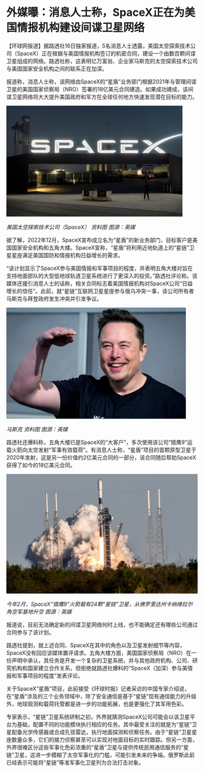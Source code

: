 # 外媒曝：消息人士称，SpaceX正在为美国情报机构建设间谍卫星网络

【环球网报道】据路透社16日独家报道，5名消息人士透露，美国太空探索技术公司（SpaceX）正在根据与美国情报机构签订的机密合同，建设一个由数百颗间谍卫星组成的网络。路透社称，这表明亿万富翁、企业家马斯克的太空探索技术公司与美国国家安全机构之间的联系正在加深。

报道称，消息人士称，该网络由SpaceX的“星盾”业务部门根据2021年与管理间谍卫星的美国国家侦察局（NRO）签署的18亿美元合同建造。如果成功建成，该间谍卫星网络将大大提升美国政府和军方在全球任何地方快速发现潜在目标的能力。

![008d699c40a10dd70ed7dd182dbd4e2f.jpg](https://raw.githubusercontent.com/qqhsx/qqnews_image/main/2024/03/17/外媒曝：消息人士称，SpaceX正在为美国情报机构建设间谍卫星网络/008d699c40a10dd70ed7dd182dbd4e2f.jpg)

_美国太空探索技术公司（SpaceX） 资料图 图源：英媒_

据了解，2022年12月，SpaceX宣布成立名为“星盾”的新业务部门，目标客户是美国国家安全机构和五角大楼。SpaceX宣称，“星盾”将利用近地轨道上的“星链”卫星星座满足美国国防和情报机构日益增长的需求。

“该计划显示了SpaceX参与美国情报和军事项目的程度，并表明五角大楼对旨在支持地面部队的大型低地球轨道卫星系统进行了更深入的投资。”路透社评论称。该媒体还援引消息人士的话称，相关合同标志着美国情报机构对SpaceX公司“日益增长的信任”。此前，就“星链”互联网卫星星座参与俄乌冲突一事，该公司所有者马斯克与拜登政府发生冲突并引发争议。

![fb9c1e5efcafb3952e76341af6942dc7.jpg](https://raw.githubusercontent.com/qqhsx/qqnews_image/main/2024/03/17/外媒曝：消息人士称，SpaceX正在为美国情报机构建设间谍卫星网络/fb9c1e5efcafb3952e76341af6942dc7.jpg)

_马斯克 资料图 图源：英媒_

路透社还爆料称，五角大楼已是SpaceX的“大客户”，多次使用该公司“猎鹰9”运载火箭向太空发射“军事有效载荷”。有消息人士称，“星盾”项目的首颗原型卫星于2020年发射，这是另一份价值约2亿美元合同的一部分，该合同随后帮助SpaceX获得了如今的18亿美元合同。

![797a25d27005c9fa2c3a56515bb1cb9d.jpg](https://raw.githubusercontent.com/qqhsx/qqnews_image/main/2024/03/17/外媒曝：消息人士称，SpaceX正在为美国情报机构建设间谍卫星网络/797a25d27005c9fa2c3a56515bb1cb9d.jpg)

_今年2月，SpaceX“猎鹰9”火箭载有24颗“星链”卫星，从佛罗里达州卡纳维拉尔角空军基地升空 图源：英媒_

报道说，目前无法确定新的间谍卫星网络何时上线，也不能确定还有哪些公司通过合同参与了该计划。

路透社提到，就上述合同、SpaceX在其中的角色以及卫星发射细节等内容，SpaceX没有回应该媒体置评请求。五角大楼方面，美国国家侦察局（NRO）在一份声明中承认，其任务是开发一个复杂的卫星系统，并与其他政府机构、公司、研究机构和国家建立合作关系，但拒绝就路透社爆料的“SpaceX（加深）参与美情报和军事项目的程度”发表评论。

关于SpaceX“星盾”项目，此前接受《环球时报》记者采访的中国专家介绍说，在“星盾”涉及的三个业务领域中，除了安全通信是基于“星链”现有通信能力的升级外，地球观测和载荷托管都是进一步的功能拓展，也是更强化了其军用色彩。

专家表示，“星链”卫星系统研制之初，外界就猜测SpaceX公司可能会以该卫星平台为基础，配置不同的功能模块执行相应的任务。其中最受关注的就是为“星链”卫星配备光学传感器或合成孔径雷达，执行地面探测和侦察任务。由于“星链”卫星星座数量众多，它们的接力侦察甚至可以实现对地面目标的实时跟踪。但另一方面，外界很难区分这些军事化色彩浓重的“星盾”卫星与提供传统民用通信服务的“星链”卫星，这进一步模糊了太空军事化的门槛，可能引发未来的争端。俄罗斯此前已经表示可能将“星链”等准军事化卫星列为合法打击对象。

